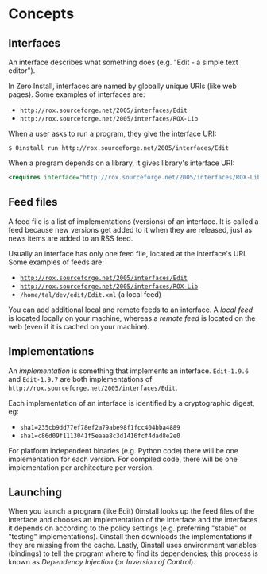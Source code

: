 # Concepts

## Interfaces

An interface describes what something does (e.g. "Edit - a simple text editor").

In Zero Install, interfaces are named by globally unique URIs (like web pages). Some examples of interfaces are:

- `http://rox.sourceforge.net/2005/interfaces/Edit`
- `http://rox.sourceforge.net/2005/interfaces/ROX-Lib`

When a user asks to run a program, they give the interface URI:

```shell
$ 0install run http://rox.sourceforge.net/2005/interfaces/Edit
```

When a program depends on a library, it gives library's interface URI:

```xml
<requires interface="http://rox.sourceforge.net/2005/interfaces/ROX-Lib">
```

## Feed files

A feed file is a list of implementations (versions) of an interface. It is called a feed because new versions get added to it when they are released, just as news items are added to an RSS feed.

Usually an interface has only one feed file, located at the interface's URI. Some examples of feeds are:

- [`http://rox.sourceforge.net/2005/interfaces/Edit`](http://rox.sourceforge.net/2005/interfaces/Edit)
- [`http://rox.sourceforge.net/2005/interfaces/ROX-Lib`](http://rox.sourceforge.net/2005/interfaces/ROX-Lib)
- `/home/tal/dev/edit/Edit.xml` (a local feed)

You can add additional local and remote feeds to an interface. A _local feed_ is located locally on your machine, whereas a _remote feed_ is located on the web (even if it is cached on your machine).

## Implementations

An _implementation_ is something that implements an interface. `Edit-1.9.6` and `Edit-1.9.7` are both implementations of `http://rox.sourceforge.net/2005/interfaces/Edit`.

Each implementation of an interface is identified by a cryptographic digest, eg:

- `sha1=235cb9dd77ef78ef2a79abe98f1fcc404bba4889`
- `sha1=c86d09f1113041f5eaaa8c3d1416fcf4dad8e2e0`

For platform independent binaries (e.g. Python code) there will be one implementation for each version. For compiled code, there will be one implementation per architecture per version.

## Launching

When you launch a program (like Edit) 0install looks up the feed files of the interface and chooses an implementation of the interface and the interfaces it depends on according to the policy settings (e.g. preferring "stable" or "testing" implementations). 0install then downloads the implementations if they are missing from the cache. Lastly, 0install uses environment variables (bindings) to tell the program where to find its dependencies; this process is known as _Dependency Injection_ (or _Inversion of Control_).
